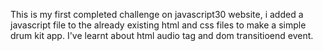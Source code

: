 This is my first completed challenge on javascript30 website, i added a javascript file to the already existing html and css files to make a simple drum kit app. I've learnt about html audio tag and dom transitioend event.
